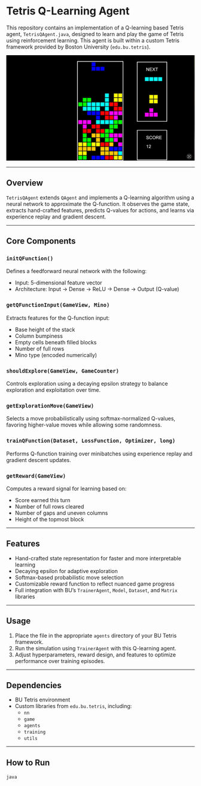 # Tetris Q-Learning Agent

This repository contains an implementation of a Q-learning based Tetris agent, `TetrisQAgent.java`, designed to learn and play the game of Tetris using reinforcement learning. This agent is built within a custom Tetris framework provided by Boston University (`edu.bu.tetris`).

![Tetris Gameplay](tetris.jpg)

---

## Overview

`TetrisQAgent` extends `QAgent` and implements a Q-learning algorithm using a neural network to approximate the Q-function. It observes the game state, extracts hand-crafted features, predicts Q-values for actions, and learns via experience replay and gradient descent.

---

## Core Components

### `initQFunction()`
Defines a feedforward neural network with the following:
- Input: 5-dimensional feature vector
- Architecture: Input → Dense → ReLU → Dense → Output (Q-value)

### `getQFunctionInput(GameView, Mino)`
Extracts features for the Q-function input:
- Base height of the stack
- Column bumpiness
- Empty cells beneath filled blocks
- Number of full rows
- Mino type (encoded numerically)

### `shouldExplore(GameView, GameCounter)`
Controls exploration using a decaying epsilon strategy to balance exploration and exploitation over time.

### `getExplorationMove(GameView)`
Selects a move probabilistically using softmax-normalized Q-values, favoring higher-value moves while allowing some randomness.

### `trainQFunction(Dataset, LossFunction, Optimizer, long)`
Performs Q-function training over minibatches using experience replay and gradient descent updates.

### `getReward(GameView)`
Computes a reward signal for learning based on:
- Score earned this turn
- Number of full rows cleared
- Number of gaps and uneven columns
- Height of the topmost block

---

## Features

- Hand-crafted state representation for faster and more interpretable learning
- Decaying epsilon for adaptive exploration
- Softmax-based probabilistic move selection
- Customizable reward function to reflect nuanced game progress
- Full integration with BU’s `TrainerAgent`, `Model`, `Dataset`, and `Matrix` libraries

---

## Usage

1. Place the file in the appropriate `agents` directory of your BU Tetris framework.
2. Run the simulation using `TrainerAgent` with this Q-learning agent.
3. Adjust hyperparameters, reward design, and features to optimize performance over training episodes.

---

## Dependencies

- BU Tetris environment
- Custom libraries from `edu.bu.tetris`, including:
  - `nn`
  - `game`
  - `agents`
  - `training`
  - `utils`

---

## How to Run

```bash
java







